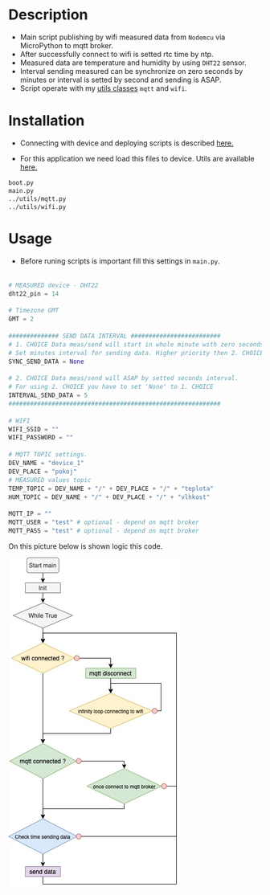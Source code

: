 # Description

- Main script publishing by wifi measured data from `Nodemcu` via MicroPython to mqtt broker.
- After successfully connect to wifi is setted rtc time by ntp.
- Measured data are temperature and humidity by using `DHT22` sensor.
- Interval sending measured can be synchronize on zero seconds by minutes or interval is setted by second and sending is ASAP.
- Script operate with my [utils classes](https://github.com/vichi99/ESP8266/tree/master/utils) `mqtt` and `wifi`.

# Installation

- Connecting with device and deploying scripts is described [here.](https://github.com/vichi99/ESP8266/blob/master/Deploy_MicroPython_scripts.md)

- For this application we need load this files to device. Utils are available [here.](https://github.com/vichi99/ESP8266/tree/master/utils)
```
boot.py
main.py
../utils/mqtt.py
../utils/wifi.py
```

# Usage

- Before runing scripts is important fill this settings in `main.py`.
```python

# MEASURED device - DHT22
dht22_pin = 14

# Timezone GMT
GMT = 2

############## SEND DATA INTERVAL #########################
# 1. CHOICE Data meas/send will start in whole minute with zero seconds etc. (12:02:00)
# Set minutes interval for sending data. Higher priority then 2. CHOICE. 
SYNC_SEND_DATA = None

# 2. CHOICE Data meas/send will ASAP by setted seconds interval.
# For using 2. CHOICE you have to set 'None' to 1. CHOICE
INTERVAL_SEND_DATA = 5
###########################################################

# WIFI
WIFI_SSID = ""
WIFI_PASSWORD = ""

# MQTT TOPIC settings.
DEV_NAME = "device_1"
DEV_PLACE = "pokoj"
# MEASURED values topic
TEMP_TOPIC = DEV_NAME + "/" + DEV_PLACE + "/" + "teplota"
HUM_TOPIC = DEV_NAME + "/" + DEV_PLACE + "/" + "vlhkost"

MQTT_IP = ""
MQTT_USER = "test" # optional - depend on mqtt broker
MQTT_PASS = "test" # optional - depend on mqtt broker

```
On this picture below is shown logic this code.

![main_diagram](docs/main_diagram.jpg)



